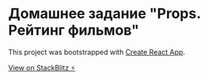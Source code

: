 # Домашнее задание "Props. Рейтинг фильмов"

This project was bootstrapped with [Create React App](https://github.com/facebook/create-react-app).

[View on StackBlitz ⚡️](https://stackblitz.com/edit/react-a7fzhb)

